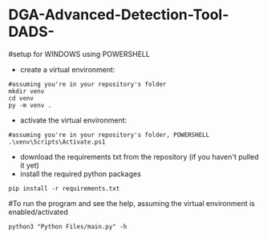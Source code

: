 # DGA-Advanced-Detection-Tool-DADS-


#setup for WINDOWS using POWERSHELL
- create a virtual environment:
```
#assuming you're in your repository's folder
mkdir venv
cd venv
py -m venv .
```

- activate the virtual environment:
```
#assuming you're in your repository's folder, POWERSHELL
.\venv\Scripts\Activate.ps1
```

- download the requirements txt from the repository (if you haven't pulled it yet)
- install the required python packages
```
pip install -r requirements.txt
```


#To run the program and see the help, assuming the virtual environment is enabled/activated
```
python3 "Python Files/main.py" -h

```

